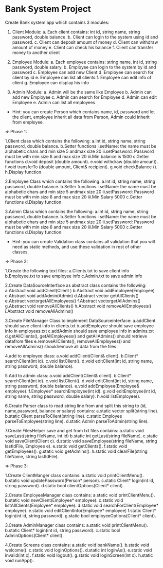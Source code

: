 # Bank System Project

Create Bank system app which contains 3 modules:

1. Client Module: 
  a. Each client contains: int id, string name, string password, double balance.
  b. Client can login to the system using id and password.
  c. Client can deposit amount of money
  d. Client can withdraw amount of money
  e. Client can check his balance
  f. Client can transfer money to another client

2. Employee Module: 
  a. Each employee contains: string name, int id, string password, double salary.
  b. Employee can login to the system by id and password
  c. Employee can add new Client
  d. Employee can search for client by id
  e. Employee can list all clients
  f. Employee can edit info of client
  g. Employee can display his info

3. Admin Module: 
  a. Admin will be the same like Employee
  b. Admin can add new Employee
  c. Admin can search for Employee
  d. Admin can edit Employee
  e. Admin can list all employees

* Hint: you can create Person which contains name, id, password and let the client, employee inherit all data from Person, Admin could inherit from employee.

=> Phase 1:

1.Client class which contains the following:
  a.Int id, string name, string password, double balance.
  b.Setter functions
    i.setName: the name must be alphabetic chars and min size 5 andmax size 20
    ii.setPassword: Password must be with min size 8 and max size 20
    iii.Min balance is 1500
  c.Getter functions
  d.void deposit (double amount).
  e.void withdraw (double amount).
  f.void transferTo (double amount, Client& recipient).
  g.void checkBalance ().
  h.Display function

2.Employee Class which contains the following:
  a.Int id, string name, string password, double balance.
  b.Setter functions
    i.setName: the name must be alphabetic chars and min size 5 andmax size 20
    ii.setPassword: Password must be with min size 8 and max size 20
    iii.Min Salary 5000
  c.Getter functions
  d.Display function

3.Admin Class which contains the following:
  a.Int id, string name, string password, double balance.
  b.Setter functions
    i.setName: the name must be alphabetic chars and min size 5 andmax size 20
    ii.setPassword: Password must be with min size 8 and max size 20
    iii.Min Salary 5000
  c.Getter functions
  d.Display function

* Hint: you can create Validation class contains all validation that you will need as static methods, and use these validation in rest of other classes.

=> Phase 2:

1.Create the following text files: 
  a.Clients.txt to save client info
  b.Employee.txt to save employee info
  c.Admin.txt to save admin info

2.Create DataSourceInterface as abstract class contains the following: 
  a.Abstract void addClient(Client )
  b.Abstract void addEmployee(Employee)
  c.Abstract void addAdmin(Admin)
  d.Abstract vector<Client> getAllClients()
  e.Abstract vector<Employee>getAllEmployees()
  f.Abstract vector<Employee>getAllAdmins()
  g.Abstract void removeAllClients()
  h.Abstract void removeAllEmployees()
  i.Abstract void removeAllAdmins()

3.Create FileManager Class to implement DataSourceinterface: 
  a.addClient should save client info in clients.txt
  b.addEmployee should save employee info in employees.txt
  c.addAdmin should save employee info in admins.txt
  d.getAllClients(), getAllEmployees() and getAllAdmins() should retrieve datafrom files
  e.removeAllClients(), removeAllEmployees() and removeAllAdmins() shouldremove all data from the files

4.add to employee class:
  a.void addClient(Client& client).
  b.Client* searchClient(int id).
  c.void listClient().
  d.void editClient(int id, string name, string password, double balance).

5.Add to admin class:
  a.void addClient(Client& client).
  b.Client* searchClient(int id).
  c.void listClient().
  d.void editClient(int id, string name, string password, double balance).
  e.void addEmployee(Employee& employee).
  f.Employee* searchEmployee(int id).
  g.void editEmployee(int id, string name, string password, double salary).
  h.void listEmployee().

6.Create Parser class to read string line from and split this string to (id, name,password, balance or salary) contains:
  a.static vector<string> split(string line).
  b.static Client parseToClient(string line).
  c.static Employee parseToEmployee(string line).
  d.static Admin parseToAdmin(string line).

7.Create FilesHelper save and get from txt files contains: 
  a.static void saveLast(string fileName, int id)
  b.static int getLast(string fileName).
  c.static void saveClient(Client c).
  d.static void saveEmployee(string fileName, string lastIdFile, Employee e).
  e.static void getClients().
  f.static void getEmployees().
  g.static void getAdmins().
  h.static void clearFile(string fileName, string lastIdFile).

=> Phase 3:

1.Create ClientManger class contains: 
  a.static void printClientMenu().
  b.static void updatePassword(Person* person).
  c.static Client* login(int id, string password).
  d.static bool clientOptions(Client* client).

2.Create EmployeeManager class contains: 
  a.static void printClientMenu().
  b.static void newClient(Employee* employee).
  c.static void listAllClients(Employee* employee).
  d.static void searchForClient(Employee* employee).
  e.static void editClientInfo(Employee* employee)
  f.static Client* login(int id, string password).
  g.static bool employeeOptions(Client* client).

3.Create AdminManager class contains: 
  a.static void printClientMenu().
  b.static Client* login(int id, string password).
  c.static bool AdminOptions(Client* client).

4.Create Screens class contains: 
  a.static void bankName().
  b.static void welcome().
  c.static void loginOptions().
  d.static int loginAs().
  e.static void invalid(int c).
  f.static void logout().
  g.static void loginScreen(int c).
  h.static void runApp().
